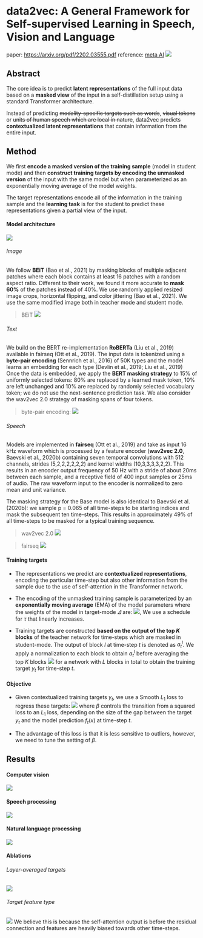 # data2vec: A General Framework for Self-supervised Learning in Speech, Vision and Language

paper: https://arxiv.org/pdf/2202.03555.pdf
reference: [meta AI](https://medium.com/mlearning-ai/interpretation-of-data2vec-a-general-framework-for-self-supervised-learning-in-speech-vision-and-43299fef41d4)
![](2022-02-25-15-28-57.png)

## Abstract
The core idea is to predict **latent representations** of the full input data based on a **masked view** of the input in a self-distillation setup using a standard Transformer architecture.

Instead of predicting ~~modality-specific targets such as words~~, ~~visual tokens~~ or ~~units of human speech which are local in nature~~, data2vec predicts **contextualized latent representations** that contain information from the entire input.

## Method
We first **encode a masked version of the training sample** (model in student mode) and then **construct training targets by encoding the unmasked version** of the input with the same model but when parameterized as an exponentially moving average of the model weights.

The target representations encode all of the information in the training sample and the **learning task** is for the student to predict these representations given a partial view of the input.

#### Model architecture
![](2022-02-25-16-54-16.png)

###### Image
We follow **BEiT** (Bao et al., 2021) by masking blocks of multiple adjacent patches where each block contains at least 16 patches with a random aspect ratio. Different to their work, we found it more accurate to **mask 60%** of the patches instead of 40%. We use randomly applied resized image crops, horizontal flipping, and color jittering (Bao et al., 2021). We use the same modified image both in teacher mode and student mode.
>BEiT
![](2022-03-07-11-00-52.png)

###### Text
We build on the BERT re-implementation **RoBERTa** (Liu et al., 2019) available in fairseq (Ott et al., 2019). The input data is tokenized using a **byte-pair encoding** (Sennrich et al., 2016) of 50K types and the model learns an embedding for each type (Devlin et al., 2019; Liu et al., 2019) Once the data is embedded, we apply the **BERT masking strategy** to 15% of uniformly selected tokens: 80% are replaced by a learned mask token, 10% are left unchanged and 10% are replaced by randomly selected vocabulary token; we do not use the next-sentence prediction task. We also consider the wav2vec 2.0 strategy of masking spans of four tokens.
> byte-pair encoding:
![](2022-03-07-11-15-42.png)

###### Speech
Models are implemented in **fairseq** (Ott et al., 2019) and take as input 16 kHz waveform which is processed by a feature encoder (**wav2vec 2.0**, Baevski et al., 2020b) containing seven temporal convolutions with 512 channels, strides (5,2,2,2,2,2,2) and kernel widths (10,3,3,3,3,2,2). This results in an encoder output frequency of 50 Hz with a stride of about 20ms between each sample, and a receptive field of 400 input samples or 25ms of audio. The raw waveform input to the encoder is normalized to zero mean and unit variance.

The masking strategy for the Base model is also identical to Baevski et al. (2020b): we sample p = 0.065 of all time-steps to be starting indices and mask the subsequent ten time-steps. This results in approximately 49% of all time-steps to be masked for a typical training sequence.
>  wav2vec 2.0
![](2022-03-07-11-28-47.png)

> fairseq
![](2022-03-07-11-34-14.png)

#### Training targets
- The representations we predict are **contextualized representations**, encoding the particular time-step but also other information from the sample due to the use of self-attention in the Transformer network.

- The encoding of the unmasked training sample is parameterized by an **exponentially moving average** (EMA) of the model parameters where the weights of the model in target-mode $\varDelta$ are:
![](2022-02-25-17-00-33.png), 
We use a schedule for $τ$ that linearly increases.

- Training targets are constructed **based on the output of the top $K$ blocks** of the teacher network for time-steps which are masked in student-mode. The output of block $l$ at time-step $t$ is denoted as $a^{l}_{t}$. We apply a normalization to each block to obtain $a^{l}_{t}$ before averaging the top $K$ blocks ![](2022-02-25-18-49-27.png) for a network with $L$ blocks in total to obtain the training target $y_{t}$ for time-step $t$.

#### Objective
- Given contextualized training targets $y_{t}$, we use a Smooth $L_{1}$ loss to regress these targets:
![](2022-02-25-18-45-30.png)
where $β$ controls the transition from a squared loss to an $L_{1}$ loss, depending on the size of the gap between the target $y_{t}$ and the model prediction $f_{t}(x)$ at time-step $t$.

- The advantage of this loss is that it is less sensitive to outliers, however, we need to tune the setting of $β$.

## Results
#### Computer vision
![](2022-03-07-13-05-28.png)

#### Speech processing
![](2022-03-07-13-05-55.png)

#### Natural language processing
![](2022-03-07-13-06-20.png)

#### Ablations
###### Layer-averaged targets
![](2022-03-07-13-07-20.png)

###### Target feature type
![](2022-03-07-13-10-48.png)
We believe this is because the self-attention output is before the residual connection and features are heavily biased towards other time-steps.